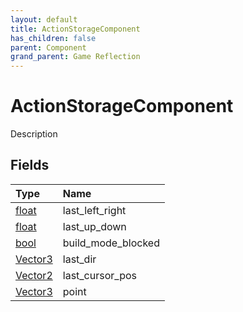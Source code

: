 ```yaml
---
layout: default
title: ActionStorageComponent
has_children: false
parent: Component
grand_parent: Game Reflection
---
```

# ActionStorageComponent
Description 

## Fields

| Type | Name |
|:----------|:--------------|
| [float](/riftbreaker-wiki/docs/game-reflection/components/float/) | last_left_right |
| [float](/riftbreaker-wiki/docs/game-reflection/components/float/) | last_up_down |
| [bool](/riftbreaker-wiki/docs/game-reflection/components/bool/) | build_mode_blocked |
| [Vector3](/riftbreaker-wiki/docs/game-reflection/classes/vector3/) | last_dir |
| [Vector2](/riftbreaker-wiki/docs/game-reflection/classes/vector2/) | last_cursor_pos |
| [Vector3](/riftbreaker-wiki/docs/game-reflection/classes/vector3/) | point |

